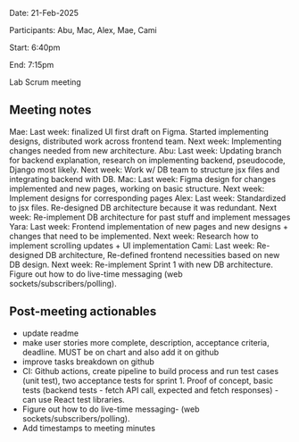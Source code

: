 Date: 21-Feb-2025

Participants: Abu, Mac, Alex, Mae, Cami

Start: 6:40pm

End: 7:15pm

Lab Scrum meeting

## Meeting notes
Mae: Last week: finalized UI first draft on Figma. Started implementing designs, distributed work across frontend team. Next week: Implementing changes needed from new architecture.
Abu: Last week: Updating branch for backend explanation, research on implementing backend, pseudocode, Django most likely. Next week: Work w/ DB team to structure jsx files and integrating backend with DB. 
Mac: Last week: Figma design for changes implemented and new pages, working on basic structure. Next week: Implement designs for corresponding pages
Alex: Last week: Standardized to jsx files. Re-designed DB architecture because it was redundant. Next week: Re-implement DB architecture for past stuff and implement messages
Yara: Last week: Frontend implementation of new pages and new designs + changes that need to be implemented. Next week: Research how to implement scrolling updates + UI implementation
Cami: Last week: Re-designed DB architecture, Re-defined frontend necessities based on new DB design. Next week: Re-implement Sprint 1 with new DB architecture. Figure out how to do live-time messaging (web sockets/subscribers/polling).


## Post-meeting actionables
- update readme
- make user stories more complete, description, acceptance criteria, deadline. MUST be on chart and also add it on github
- improve tasks breakdown on github
- CI: Github actions, create pipeline to build process and run test cases (unit test), two acceptance tests for sprint 1. Proof of concept, basic tests (backend tests - fetch API call, expected and fetch responses) - can use React test libraries. 
- Figure out how to do live-time messaging- (web sockets/subscribers/polling).
- Add timestamps to meeting minutes
